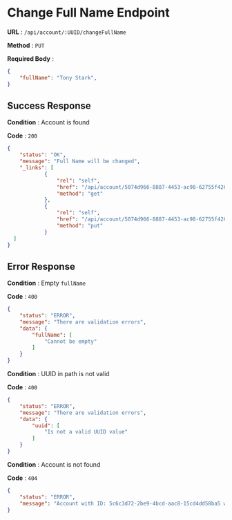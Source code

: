 # Change Full Name Endpoint

**URL** : `/api/account/:UUID/changeFullName`

**Method** : `PUT`

**Required Body** : 
```json
{
    "fullName": "Tony Stark",
}
```

## Success Response

**Condition** : Account is found

**Code** : `200`
```json
{
    "status": "OK",
    "message": "Full Name will be changed",
    "_links": [
            {
                "rel": "self",
                "href": "/api/account/5074d966-8887-4453-ac98-62755f426c64",
                "method": "get"
            },
            {
                "rel": "self",
                "href": "/api/account/5074d966-8887-4453-ac98-62755f426c64/changeFullName",
                "method": "put"
            }
  ]
}
```

## Error Response

**Condition** : Empty `fullName`

**Code** : `400`
```json
{
    "status": "ERROR",
    "message": "There are validation errors",
    "data": {
        "fullName": [
            "Cannot be empty"
        ]
    }
}
```

**Condition** : UUID in path is not valid

**Code** : `400`
```json
{
    "status": "ERROR",
    "message": "There are validation errors",
    "data": {
        "uuid": [
            "Is not a valid UUID value"
        ]
    }
}
```

**Condition** : Account is not found

**Code** : `404`
```json
{
    "status": "ERROR",
    "message": "Account with ID: 5c6c3d72-2be9-4bcd-aac8-15cd4dd58ba5 was not found"
}
```
